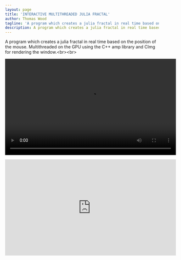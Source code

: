 ```yaml
---
layout: page
title: 'INTERACTIVE MULTITHREADED JULIA FRACTAL'
author: Thomas Wood
tagline: 'A program which creates a julia fractal in real time based on the position of the mouse. To achieve this the program was multithreaded on the GPU.'
description: A program which creates a julia fractal in real time based on the position of the mouse. To achieve this the program was multithreaded on the GPU.
---
```


A program which creates a julia fractal in real time based on the position of the mouse. Multithreaded on the GPU using the C++ amp library and CImg for rendering the window.<br\><br\>

<video src="https://www.youtube.com/embed/qNfirHbAqv0" width="560" height="315" controls preload></video>

<iframe width="560" height="315" src="https://www.youtube.com/embed/qNfirHbAqv0" frameborder="0" allow="autoplay; encrypted-media" allowfullscreen></iframe>
